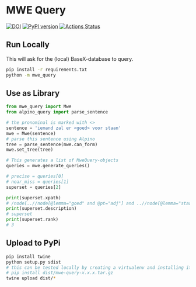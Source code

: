 # MWE Query
[![DOI](https://zenodo.org/badge/DOI/10.5281/zenodo.10410636.svg)](https://doi.org/10.5281/zenodo.10410636)
[![PyPI version](https://badge.fury.io/py/mwe-query.svg)](https://badge.fury.io/py/mwe-query)
[![Actions Status](https://github.com/UUDigitalHumanitiesLab/mwe-query/workflows/Tests/badge.svg)](https://github.com/UUDigitalHumanitiesLab/mwe-query/actions)


## Run Locally

This will ask for the (local) BaseX-database to query.

```bash
pip install -r requirements.txt
python -m mwe_query
```

## Use as Library

```python
from mwe_query import Mwe
from alpino_query import parse_sentence

# the pronominal is marked with <>
sentence = 'iemand zal er <goed> voor staan'
mwe = Mwe(sentence)
# parse this sentence using Alpino
tree = parse_sentence(mwe.can_form)
mwe.set_tree(tree)

# This generates a list of MweQuery-objects
queries = mwe.generate_queries()

# precise = queries[0]
# near_miss = queries[1]
superset = queries[2]

print(superset.xpath)
# /node[..//node[@lemma="goed" and @pt="adj"] and ..//node[@lemma="staan" and @pt="ww"]]
print(superset.description)
# superset
print(superset.rank)
# 3
```

## Upload to PyPi

```bash
pip install twine
python setup.py sdist
# this can be tested locally by creating a virtualenv and installing it:
# pip install dist/mwe-query-x.x.x.tar.gz
twine upload dist/*
```
